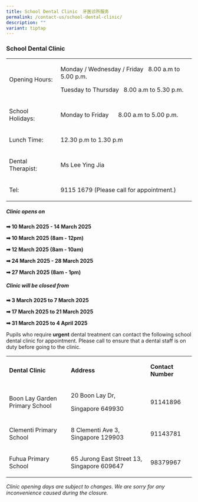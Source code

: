 ```yaml
---
title: School Dental Clinic  牙医诊所服务
permalink: /contact-us/school-dental-clinic/
description: ""
variant: tiptap
---
```

<h3>School Dental Clinic</h3>
<table style="minWidth: 50px">
<colgroup>
<col>
<col>
</colgroup>
<tbody>
<tr>
<td rowspan="1" colspan="1">
<p>Opening Hours:</p>
</td>
<td rowspan="1" colspan="1">
<p>Monday / Wednesday / Friday&nbsp; &nbsp;8.00 a.m to 5.00 p.m.</p>
<p>Tuesday to Thursday&nbsp; &nbsp;8.00 a.m to 5.30 p.m.</p>
</td>
</tr>
<tr>
<td rowspan="1" colspan="1">
<p>School Holidays:&nbsp;</p>
</td>
<td rowspan="1" colspan="1">
<p>Monday to Friday&nbsp; &nbsp; &nbsp; 8.00 a.m to 5.00 p.m.&nbsp;</p>
</td>
</tr>
<tr>
<td rowspan="1" colspan="1">
<p>Lunch Time:&nbsp;</p>
</td>
<td rowspan="1" colspan="1">
<p>12.30 p.m to 1.30 p.m&nbsp;</p>
</td>
</tr>
<tr>
<td rowspan="1" colspan="1">
<p>Dental Therapist:&nbsp;</p>
</td>
<td rowspan="1" colspan="1">
<p>Ms Lee Ying Jia&nbsp;</p>
</td>
</tr>
<tr>
<td rowspan="1" colspan="1">
<p>Tel:&nbsp;</p>
</td>
<td rowspan="1" colspan="1">
<p>9115 1679&nbsp;(Please call for appointment.)&nbsp;</p>
</td>
</tr>
</tbody>
</table>
<h5>Clinic opens on</h5>
<p><strong>➡ 10 March 2025 - 14 March 2025</strong>
</p>
<p><strong>➡ 10 March 2025 (8am - 12pm)</strong>
</p>
<p><strong>➡ 12 March 2025 (8am - 10am)</strong>
</p>
<p></p>
<p><strong>➡ 24 March 2025 - 28 March 2025</strong>
</p>
<p><strong>➡ 27 March 2025 (8am - 1pm)</strong>
</p>
<p></p>
<h5>Clinic will be closed from</h5>
<p><strong>➡ 3 March 2025 to 7 March 2025</strong>
</p>
<p><strong>➡ 17 March 2025 to 21 March 2025</strong>
</p>
<p><strong>➡ 31 March 2025 to 4 April 2025</strong>
</p>
<p></p>
<p>Pupils who require <strong>urgent</strong> dental treatment can contact
the following school dental clinic for appointment. Please call to ensure
that a dental staff is on duty before going to the clinic.</p>
<table style="minWidth: 75px">
<colgroup>
<col>
<col>
<col>
</colgroup>
<tbody>
<tr>
<td rowspan="1" colspan="1">
<p><strong>Dental Clinic</strong>
</p>
</td>
<td rowspan="1" colspan="1">
<p><strong>Address</strong>
</p>
</td>
<td rowspan="1" colspan="1">
<p><strong>Contact Number</strong>
</p>
</td>
</tr>
<tr>
<td rowspan="1" colspan="1">
<p>Boon Lay Garden Primary School</p>
</td>
<td rowspan="1" colspan="1">
<p>20 Boon Lay Dr,</p>
<p>Singapore 649930</p>
</td>
<td rowspan="1" colspan="1">
<p>91141896</p>
</td>
</tr>
<tr>
<td rowspan="1" colspan="1">
<p>Clementi Primary School</p>
</td>
<td rowspan="1" colspan="1">
<p>8 Clementi Ave 3, Singapore 129903</p>
</td>
<td rowspan="1" colspan="1">
<p>91143781</p>
</td>
</tr>
<tr>
<td rowspan="1" colspan="1">
<p>Fuhua Primary School</p>
</td>
<td rowspan="1" colspan="1">
<p>65 Jurong East Street 13, Singapore 609647</p>
</td>
<td rowspan="1" colspan="1">
<p>98379967</p>
</td>
</tr>
</tbody>
</table>
<p><em>Clinic opening days are subject to changes. We are sorry for any inconvenience caused during the closure.</em>
</p>